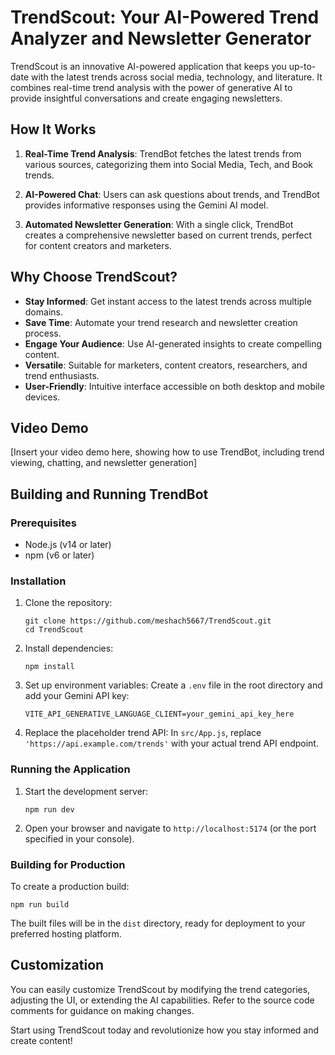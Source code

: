 # TrendScout: Your AI-Powered Trend Analyzer and Newsletter Generator

TrendScout is an innovative AI-powered application that keeps you up-to-date with the latest trends across social media, technology, and literature. It combines real-time trend analysis with the power of generative AI to provide insightful conversations and create engaging newsletters.

## How It Works

1. **Real-Time Trend Analysis**: TrendBot fetches the latest trends from various sources, categorizing them into Social Media, Tech, and Book trends.

2. **AI-Powered Chat**: Users can ask questions about trends, and TrendBot provides informative responses using the Gemini AI model.

3. **Automated Newsletter Generation**: With a single click, TrendBot creates a comprehensive newsletter based on current trends, perfect for content creators and marketers.

## Why Choose TrendScout?

- **Stay Informed**: Get instant access to the latest trends across multiple domains.
- **Save Time**: Automate your trend research and newsletter creation process.
- **Engage Your Audience**: Use AI-generated insights to create compelling content.
- **Versatile**: Suitable for marketers, content creators, researchers, and trend enthusiasts.
- **User-Friendly**: Intuitive interface accessible on both desktop and mobile devices.

## Video Demo

[Insert your video demo here, showing how to use TrendBot, including trend viewing, chatting, and newsletter generation]

## Building and Running TrendBot

### Prerequisites

- Node.js (v14 or later)
- npm (v6 or later)

### Installation

1. Clone the repository:
   ```
   git clone https://github.com/meshach5667/TrendScout.git
   cd TrendScout
   ```

2. Install dependencies:
   ```
   npm install
   ```

3. Set up environment variables:
   Create a `.env` file in the root directory and add your Gemini API key:
   ```
   VITE_API_GENERATIVE_LANGUAGE_CLIENT=your_gemini_api_key_here
   ```

4. Replace the placeholder trend API:
   In `src/App.js`, replace `'https://api.example.com/trends'` with your actual trend API endpoint.

### Running the Application

1. Start the development server:
   ```
   npm run dev
   ```

2. Open your browser and navigate to `http://localhost:5174` (or the port specified in your console).

### Building for Production

To create a production build:

```
npm run build
```

The built files will be in the `dist` directory, ready for deployment to your preferred hosting platform.

## Customization

You can easily customize TrendScout by modifying the trend categories, adjusting the UI, or extending the AI capabilities. Refer to the source code comments for guidance on making changes.

Start using TrendScout today and revolutionize how you stay informed and create content!